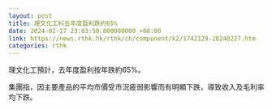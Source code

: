 ```yaml
---
layout: post
title: 理文化工料去年度盈利跌約65%
date: 2024-02-27 23:03:50.000000000 +08:00
link: https://news.rthk.hk/rthk/ch/component/k2/1742129-20240227.htm
categories: rthk
---
```


理文化工預計，去年度盈利按年跌約65%。

集團指，因主要產品的平均市價受市況疲弱影響而有明顯下跌，導致收入及毛利率均下跌。

